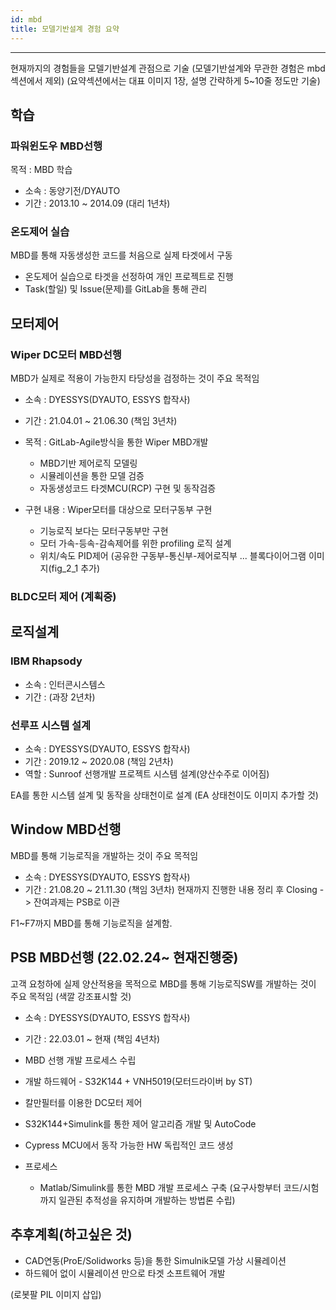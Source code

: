 ```yaml
---
id: mbd
title: 모델기반설계 경험 요약
---
```

---

현재까지의 경험들을 모델기반설계 관점으로 기술 (모델기반설계와 무관한 경험은 mbd섹션에서 제외)
(요약섹션에서는 대표 이미지 1장, 설명 간략하게 5~10줄 정도만 기술)

## 학습

### 파워윈도우 MBD선행

목적 : MBD 학습

* 소속 : 동양기전/DYAUTO
* 기간 : 2013.10 ~ 2014.09 (대리 1년차)

### 온도제어 실습

MBD를 통해 자동생성한 코드를 처음으로 실제 타겟에서 구동

* 온도제어 실습으로 타겟을 선정하여 개인 프로젝트로 진행
* Task(할일) 및 Issue(문제)를 GitLab을 통해 관리


## 모터제어

### Wiper DC모터 MBD선행

MBD가 실제로 적용이 가능한지 타당성을 검정하는 것이 주요 목적임

* 소속 : DYESSYS(DYAUTO, ESSYS 합작사)
* 기간 : 21.04.01 ~ 21.06.30 (책임 3년차)
* 목적 : GitLab-Agile방식을 통한 Wiper MBD개발
  * MBD기반 제어로직 모델링
  * 시뮬레이션을 통한 모델 검증
  * 자동생성코드 타겟MCU(RCP) 구현 및 동작검증

* 구현 내용 : Wiper모터를 대상으로 모터구동부 구현
  * 기능로직 보다는 모터구동부만 구현
  * 모터 가속-등속-감속제어를 위한 profiling 로직 설계
  * 위치/속도 PID제어
(공유한 구동부-통신부-제어로직부 ... 블록다이어그램 이미지(fig_2_1 추가)

### BLDC모터 제어 (계획중)


## 로직설계

### IBM Rhapsody

* 소속 : 인터콘시스템스
* 기간 :  (과장 2년차)

### 선루프 시스템 설계

* 소속 : DYESSYS(DYAUTO, ESSYS 합작사)
* 기간 : 2019.12 ~ 2020.08 (책임 2년차)
* 역할 : Sunroof 선행개발 프로젝트 시스템 설계(양산수주로 이어짐)

EA를 통한 시스템 설계 및 동작을 상태천이로 설계
(EA 상태천이도 이미지 추가할 것)

## Window MBD선행

MBD를 통해 기능로직을 개발하는 것이 주요 목적임

* 소속 : DYESSYS(DYAUTO, ESSYS 합작사)
* 기간 : 21.08.20 ~ 21.11.30 (책임 3년차)
현재까지 진행한 내용 정리 후 Closing -> 잔여과제는 PSB로 이관

F1~F7까지 MBD를 통해 기능로직을 설계함.

## PSB MBD선행 (22.02.24~ 현재진행중)

고객 요청하에 실제 양산적용을 목적으로 MBD를 통해 기능로직SW를 개발하는 것이 주요 목적임
(색깔 강조표시할 것)

* 소속 : DYESSYS(DYAUTO, ESSYS 합작사)
* 기간 : 22.03.01 ~ 현재 (책임 4년차)
* MBD 선행 개발 프로세스 수립
* 개발 하드웨어 - S32K144 + VNH5019(모터드라이버 by ST)
* 칼만필터를 이용한 DC모터 제어
* S32K144+Simulink를 통한 제어 알고리즘 개발 및 AutoCode
* Cypress MCU에서 동작 가능한 HW 독립적인 코드 생성

* 프로세스
  * Matlab/Simulink를 통한 MBD 개발 프로세스 구축
  (요구사항부터 코드/시험까지 일관된 추적성을 유지하며 개발하는 방법론 수립)

## 추후계획(하고싶은 것)

* CAD연동(ProE/Solidworks 등)을 통한 Simulnik모델 가상 시뮬레이션
* 하드웨어 없이 시뮬레이션 만으로 타겟 소프트웨어 개발

(로봇팔 PIL 이미지 삽입)

